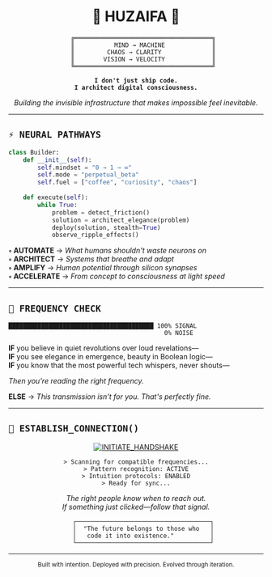 # <div align="center">🔮 **HUZAIFA** 🔮</div>

<div align="center">
  
```ascii
    ╔══════════════════════════════════════╗
    ║           MIND → MACHINE             ║
    ║         CHAOS → CLARITY              ║
    ║        VISION → VELOCITY             ║
    ╚══════════════════════════════════════╝
```

**`I don't just ship code.`**  
**`I architect digital consciousness.`**

*Building the invisible infrastructure that makes impossible feel inevitable.*

</div>

---

## `⚡ NEURAL PATHWAYS`

```python
class Builder:
    def __init__(self):
        self.mindset = "0 → 1 → ∞"
        self.mode = "perpetual_beta"
        self.fuel = ["coffee", "curiosity", "chaos"]
    
    def execute(self):
        while True:
            problem = detect_friction()
            solution = architect_elegance(problem)
            deploy(solution, stealth=True)
            observe_ripple_effects()
```

**◦ AUTOMATE** → *What humans shouldn't waste neurons on*  
**◦ ARCHITECT** → *Systems that breathe and adapt*  
**◦ AMPLIFY** → *Human potential through silicon synapses*  
**◦ ACCELERATE** → *From concept to consciousness at light speed*

---

## `🌊 FREQUENCY CHECK`

```
████████████████████████████████████████ 100% SIGNAL
                                           0% NOISE
```

**IF** you believe in quiet revolutions over loud revelations—  
**IF** you see elegance in emergence, beauty in Boolean logic—  
**IF** you know that the most powerful tech whispers, never shouts—

*Then you're reading the right frequency.*

**ELSE** → *This transmission isn't for you. That's perfectly fine.*

---

## `🔗 ESTABLISH_CONNECTION()`

<div align="center">

[![INITIATE_HANDSHAKE](https://img.shields.io/badge/🚀_INITIATE_HANDSHAKE-0A66C2?style=for-the-badge&logo=linkedin&logoColor=white&labelColor=000000)](https://linkedin.com/in/immdhuzaifa)

```
> Scanning for compatible frequencies...
> Pattern recognition: ACTIVE
> Intuition protocols: ENABLED
> Ready for sync...
```

*The right people know when to reach out.*  
*If something just clicked—follow that signal.*

```ascii
    ┌─────────────────────────────────────┐
    │  "The future belongs to those who   │
    │   code it into existence."          │
    └─────────────────────────────────────┘
```

</div>

---

<div align="center">
  <sub>Built with intention. Deployed with precision. Evolved through iteration.</sub>
</div>
